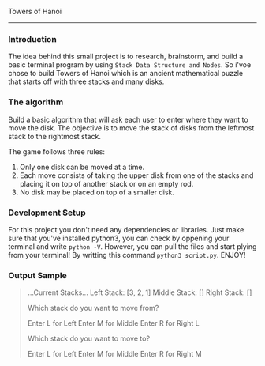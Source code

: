 Towers of Hanoi

----- 

### Introduction
The idea behind this small project is to research, brainstorm, and build a basic terminal program by using `Stack Data Structure and Nodes`. So i'voe chose to build Towers of Hanoi which is an ancient mathematical puzzle that starts off with three stacks and many disks.

### The algorithm 
Build a basic algorithm that will ask each user to enter where they want to move the disk.
The objective is to move the stack of disks from the leftmost stack to the rightmost stack.

The game follows three rules:

1. Only one disk can be moved at a time.
2. Each move consists of taking the upper disk from one of the stacks and placing it on top of another stack or on an empty rod.
3. No disk may be placed on top of a smaller disk.

### Development Setup
For this project you don't need any dependencies or libraries. Just make sure that you've installed python3, you can check by oppening your terminal and write  `python -V`.
However, you can pull the files and start plying from your terminal! By writting this command `python3 script.py`.
ENJOY! 


### Output Sample

> ...Current Stacks...
>Left Stack: [3, 2, 1]
>Middle Stack: []
>Right Stack: []
>
>Which stack do you want to move from?
>
>Enter L for Left
>Enter M for Middle
>Enter R for Right
>L
>
>Which stack do you want to move to?
>
>Enter L for Left
>Enter M for Middle
>Enter R for Right
>M